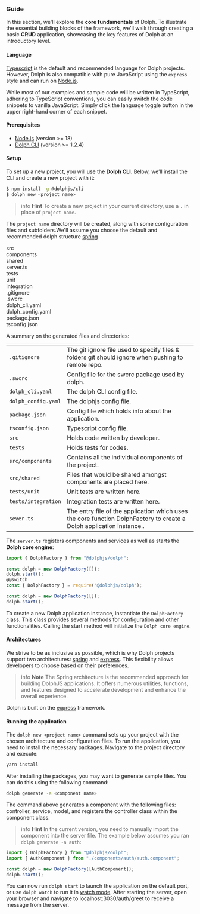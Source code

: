 ### Guide

In this section, we'll explore the **core fundamentals** of Dolph. To illustrate the essential building blocks of the framework, we'll walk through creating a basic **CRUD** application, showcasing the key features of Dolph at an introductory level.

#### Language

[Typescript](https://www.typescriptlang.org/) is the default and recommended language for Dolph projects.  However, Dolph is also compatible with pure JavaScript using the `express` style and can run on  [Node.js](https://nodejs.org/en/).

While most of our examples and sample code will be written in TypeScript, adhering to TypeScript conventions, you can easily switch the code snippets to vanilla JavaScript. Simply click the language toggle button in the upper right-hand corner of each snippet.

#### Prerequisites

- [Node.js](https://nodejs.org) (version >= 18)
- [Dolph CLI](/cli/overview) (version >= 1.2.4)

#### Setup

To set up a new project, you will use the **Dolph CLI**. Below, we’ll install the CLI and create a new project with it:

```bash
$ npm install -g @dolphjs/cli
$ dolph new <project name>
```

> info **Hint** To create a new project in your current directory, use a `.` in place of `project name`.

The `project name` directory will be created, along with some configuration files and subfolders.We'll assume you choose the default and recommended dolph structure [spring](/spring/overview)

<div class="file-tree">
 <div class="item">src</div>
  <div class="children">
    <div class="item">components</div>
    <div class="item">shared</div>
    <div class="item">server.ts</div>
  </div>
   <div class="item">tests</div>
    <div class="children">
    <div class="item">unit</div>
    <div class="item">integration</div>
  </div>
    <div class="item">.gitignore</div>
    <div class="item">.swcrc</div>
    <div class="item">dolph_cli.yaml</div>
    <div class="item">dolph_config.yaml</div>
    <div class="item">package.json</div>
    <div class="item">tsconfig.json</div>
</div>

A summary on the generated files and directories:

|                          |                                                                                                                     |
| ------------------------ | ------------------------------------------------------------------------------------------------------------------- |
| `.gitignore`      | The git ignore file used to specify files & folders git should ignore when pushing to remote repo.                                                                           |
| `.swcrc` | Config file for the swcrc package used by dolph.                            |
| `dolph_cli.yaml`          | The dolph CLI config file.                                                                                 |
| `dolph_config.yaml`         | The dolphjs config file.                                                                               |
| `package.json`                | Config file which holds info about the application. |
| `tsconfig.json`                | Typescript config file. |
| `src`                | Holds code written by developer. |
| `tests`                | Holds tests for codes. |
| `src/components`                | Contains all the individual components of the project. |
| `src/shared`                | Files that would be shared amongst components are placed here. |
| `tests/unit`                | Unit tests are written here. |
| `tests/integration`                | Integration tests are written here. |
| `sever.ts`                | The entry file of the application which uses the core function DolphFactory to create a Dolph application instance.. |

The `server.ts` registers components and services as well as starts the **Dolph core engine**:

```typescript
import { DolphFactory } from "@dolphjs/dolph";

const dolph = new DolphFactory([]);
dolph.start();
@@switch
const { DolphFactory } = require("@dolphjs/dolph");

const dolph = new DolphFactory([]);
dolph.start();
```

To create a new Dolph application instance, instantiate the `DolphFactory` class. This class provides several methods for configuration and other functionalities. Calling the start method will initialize the `Dolph core engine`.

#### Architectures

We strive to be as inclusive as possible, which is why Dolph projects support two architectures:  [spring](/architectures/spring) and [express](/architectures/express). This flexibility allows developers to choose based on their preferences.

>info **Note** The Spring architecture is the recommended approach for building DolphJS applications. It offers numerous utilities, functions, and features designed to accelerate development and enhance the overall experience.

Dolph is built on the [express](https://expressjs.com/) framework.

#### Running the application

The `dolph new <project name>` command sets up your project with the chosen architecture and configuration files. To run the application, you need to install the necessary packages. Navigate to the project directory and execute:

```bash
yarn install
```

After installing the packages, you may want to generate sample files. You can do this using the following command:

```bash
dolph generate -a <component name>
```

The command above generates a component with the following files: controller, service, model, and registers the controller class within the component class.

> info **Hint** In the current version, you need to manually import the component into the server file. The example below assumes you ran `dolph generate -a auth`:


```typescript
import { DolphFactory } from "@dolphjs/dolph";
import { AuthComponent } from "./components/auth/auth.component";

const dolph = new DolphFactory([AuthComponent]);
dolph.start();
```

You can now run `dolph start` to launch the application on the default port, or use `dolph watch` to run it in [watch mode](/cli/overview). After starting the server, open your browser and navigate to localhost:3030/auth/greet to receive a message from the server.
